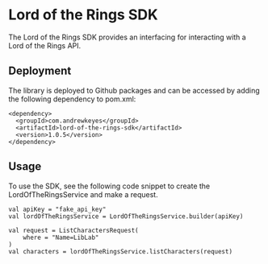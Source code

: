 # Lord of the Rings SDK
The Lord of the Rings SDK provides an interfacing for interacting with a Lord of the Rings API. 

## Deployment
The library is deployed to Github packages and can be accessed by adding the following dependency to pom.xml:
```
<dependency>
  <groupId>com.andrewkeyes</groupId>
  <artifactId>lord-of-the-rings-sdk</artifactId>
  <version>1.0.5</version>
</dependency>
```

## Usage
To use the SDK, see the following code snippet to create the LordOfTheRingsService and make a request.
```
val apiKey = "fake_api_key"
val lordOfTheRingsService = LordOfTheRingsService.builder(apiKey)

val request = ListCharactersRequest(
    where = "Name=LibLab"
)
val characters = lordOfTheRingsService.listCharacters(request)
```